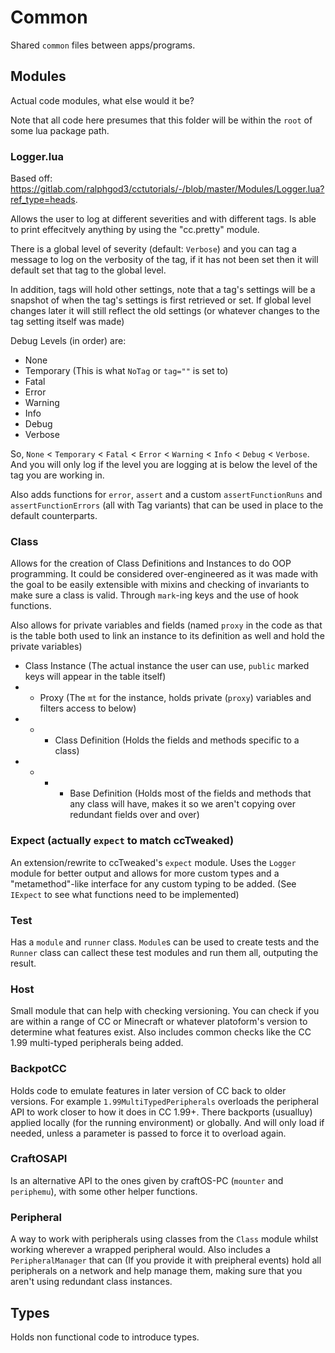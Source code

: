 # Common

Shared `common` files between apps/programs.

## Modules

Actual code modules, what else would it be?

Note that all code here presumes that this folder will be within the `root` of some lua package path.

### Logger.lua

Based off: https://gitlab.com/ralphgod3/cctutorials/-/blob/master/Modules/Logger.lua?ref_type=heads.

Allows the user to log at different severities and with different tags. Is able to print effecitvely anything by using the "cc.pretty" module.

There is a global level of severity (default: `Verbose`) and you can tag a message to log on the verbosity of the tag, if it has not been set then it will default set that tag to the global level.

In addition, tags will hold other settings, note that a tag's settings will be a snapshot of when the tag's settings is first retrieved or set. If global level changes later it will still reflect the old settings (or whatever changes to the tag setting itself was made)

Debug Levels (in order) are:
- None
- Temporary (This is what `NoTag` or `tag=""` is set to)
- Fatal
- Error
- Warning
- Info
- Debug
- Verbose

So, `None` < `Temporary` < `Fatal` < `Error` < `Warning` < `Info` < `Debug` < `Verbose`. And you will only log if the level you are logging at is below the level of the tag you are working in.

Also adds functions for `error`, `assert` and a custom `assertFunctionRuns` and `assertFunctionErrors` (all with Tag variants) that can be used in place to the default counterparts.

### Class

Allows for the creation of Class Definitions and Instances to do OOP programming. It could be considered over-engineered as it was made with the goal to be easily extensible with mixins and checking of invariants to make sure a class is valid. Through `mark`-ing keys and the use of hook functions.

Also allows for private variables and fields (named `proxy` in the code as that is the table both used to link an instance to its definition as well and hold the private variables)

- Class Instance (The actual instance the user can use, `public` marked keys will appear in the table itself)
- - Proxy (The `mt` for the instance, holds private (`proxy`) variables and filters access to below)
- - - Class Definition (Holds the fields and methods specific to a class)
- - - - Base Definition (Holds most of the fields and methods that any class will have, makes it so we aren't copying over redundant fields over and over)

### Expect (actually `expect` to match ccTweaked)

An extension/rewrite to ccTweaked's `expect` module. Uses the `Logger` module for better output and allows for more custom types and a "metamethod"-like interface for any custom typing to be added. (See `IExpect` to see what functions need to be implemented)

### Test

Has a `module` and `runner` class. `Module`s can be used to create tests and the `Runner` class can callect these test modules and run them all, outputing the result.

### Host

Small module that can help with checking versioning. You can check if you are within a range of CC or Minecraft or whatever platoform's version to determine what features exist. Also includes common checks like the CC 1.99 multi-typed peripherals being added.

### BackpotCC

Holds code to emulate features in later version of CC back to older versions. For example `1.99MultiTypedPeripherals` overloads the peripheral API to work closer to how it does in CC 1.99+. There backports (usualluy) applied locally (for the running environment) or globally. And will only load if needed, unless a parameter is passed to force it to overload again.

### CraftOSAPI

Is an alternative API to the ones given by craftOS-PC (`mounter` and `periphemu`), with some other helper functions.

### Peripheral

A way to work with peripherals using classes from the `Class` module whilst working wherever a wrapped peripheral would. Also includes a `PeripheralManager` that can (If you provide it with preipheral events) hold all peripherals on a network and help manage them, making sure that you aren't using redundant class instances.

## Types

Holds non functional code to introduce types.